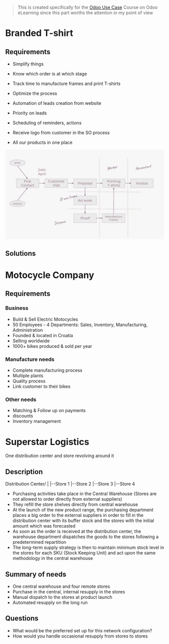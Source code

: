 > This is created specifically for the [Odoo Use Case](https://www.odoo.com/slides/slide/branded-t-shirts-case-719?fullscreen=1) Course on Odoo eLearning since this part worths the attention in my point of view

# Branded T-shirt

## Requirements

- Simplify things
- Know which order is at which stage
- Track time to manufacture frames and print T-shirts
- Optimize the process

- Automation of leads creation from website
- Priority on leads
- Scheduling of reminders, actions
- Receive logo from customer in the SO process
- All our products in one place

![Process Design](t-shirt.png)

## Solutions

# Motocycle Company

## Requirements

### Business

- Build & Sell Electric Motocycles
- 50 Employees - 4 Departments: Sales, Inventory, Manufacturing, Administration
- Founded & located in Croatia
- Selling worldwide
- 1000+ bikes produced & sold per year

### Manufacture needs

- Complete manufacturing process
- Multiple plants
- Quality process
- Link customer to their bikes

### Other needs

- Matching & Follow up on payments
- discounts
- Inventory management

# Superstar Logistics

One distribution center and store revolving around it

## Description

Distribution Center/
|
|--Store 1
|--Store 2
|--Store 3
|--Store 4

- Purchasing activities take place in the Central Warehouse (Stores are not allowed to order directly from external suppliers)
- They refill the store shelves directly from central warehouse
- At the launch of the new product range, the purchasing department places a big order to the external suppliers in order to fill in the distribution center with its buffer stock and the stores with the initial amount which was forecasted
- As soon as the order is received at the distribution center, the warehouse department dispatches the goods to the stores following a predetermined repartition
- The long-term supply strategy is then to maintain minimum stock level in the stores for each SKU (Stock Keeping Unit) and act upon the same methodology in the central warehouse

## Summary of needs

- One central warehouse and four remote stores
- Purchase in the central, internal resupply in the stores
- Manual dispatch to the stores at product launch
- Automated resupply on the long run

## Questions

- What would be the preferred set up for this network configuration?
- How would you handle occasional resupply from stores to stores
